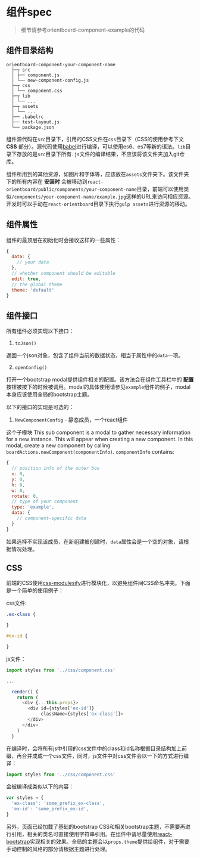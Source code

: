 # 组件spec

> 细节请参考orientboard-component-example的代码

## 组件目录结构

```
orientboard-component-your-component-name
  ├─┬ src
  │ ├── component.js
  │ └── new-component-config.js
  ├─┬ css
  │ └── component.css
  ├─┬ lib
  │ └── ...
  ├─┬ assets
  │ └── ...
  ├── .babelrc
  ├── test-layout.js
  └── package.json
```

组件源代码在`src`目录下，引用的CSS文件在`css`目录下（CSS的使用参考下文 **CSS** 部分）。源代码使用[babel](https://babeljs.io)进行编译，可以使用es6、es7等新的语法。`lib`目录下存放的是`src`目录下所有`.js`文件的编译结果，不应该将该文件夹加入git仓库。

组件所用到的其他资源，如图片和字体等，应该放在`assets`文件夹下。该文件夹下的所有内容在 **安装时** 会被移动到`react-orientboard/public/components/your-component-name`目录，前端可以使用类似`/components/your-component-name/example.jpg`这样的URL来访问相应资源。开发时可以手动在`react-orientboard`目录下执行`gulp assets`进行资源的移动。

## 组件属性

组件的最顶层在初始化时会接收这样的一些属性：

```js
{
  data: {
    // your data
  },
  // whether component should be editable
  edit: true,
  // the global theme
  theme: 'default'
}
```

## 组件接口

所有组件必须实现以下接口：

1. `toJson()`

  返回一个json对象，包含了组件当前的数据状态，相当于属性中的`data`一项。

2. `openConfig()`

  打开一个bootstrap modal提供组件相关的配置。该方法会在组件工具栏中的 **配置** 按钮被按下的时候被调用。modal的具体使用请参见`example`组件的例子，modal本身应该使用全局的bootstrap主题。

以下的接口的实现是可选的：

1. `NewComponentConfig` - 静态成员，一个react组件

  这个子模块
  This sub component is a modal to gather necessary information for a new instance. This will appear when creating a new component. In this modal,  create a new component by calling `boardActions.newComponent(componentInfo)`. `componentInfo` contains:

  ```js
  {
    // position info of the outer box
    x: 0,
    y: 0,
    h: 0,
    w: 0,
    rotate: 0,
    // type of your component
    type: 'example',
    data: {
      // component-specific data
    }
  }
  ```

  如果选择不实现该成员，在新组建被创建时，`data`属性会是一个空的对象，请根据情况处理。

## CSS

前端的CSS使用[css-modulesify](https://github.com/css-modules/css-modulesify)进行模块化，以避免组件间CSS命名冲突。下面是一个简单的使用例子：

css文件:
```css
.ex-class {

}

#ex-id {

}
```

js文件：
```js
import styles from '../css/component.css'

...

  render() {
    return (
      <div {...this.props}>
        <div id={styles['ex-id']}
             className={styles['ex-class']}>
        </div>
      </div>
    )
  }
```

在编译时，会将所有js中引用的css文件中的class和id名称根据目录结构加上前缀，再合并成成一个css文件，同时，js文件中对css文件会以一下的方式进行编译：

```js
import styles from '../css/component.css'
```

会被编译成类似以下的内容：
```js
var styles = {
  'ex-class': 'some_prefix_ex-class',
  'ex-id': 'some_prefix_ex-id',
}
```

另外，页面已经加载了基础的bootstrap CSS和相关bootstrap主题，不需要再进行引用，相关的类名可直接使用字符串引用。在组件中请尽量使用[react-bootstrap](react-bootstrap.github.io)实现相关的效果。全局的主题会以`props.theme`提供给组件，对于需要手动控制的风格的部分请根据主题进行处理。

